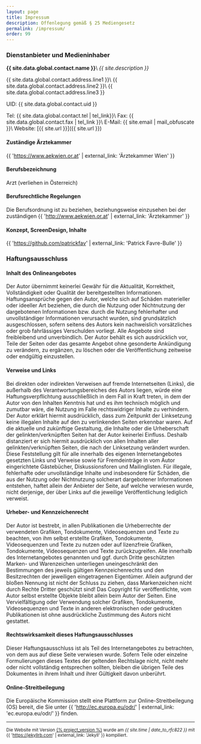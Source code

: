 ```yaml
---
layout: page
title: Impressum
description: Offenlegung gemäß § 25 Mediengesetz
permalink: /impressum/
order: 99
---
```


### Dienstanbieter und Medieninhaber

**{{ site.data.global.contact.name }}**\\
_{{ site.description }}_

{{ site.data.global.contact.address.line1 }}\\
{{ site.data.global.contact.address.line2 }}\\
{{ site.data.global.contact.address.line3 }}

UID: {{ site.data.global.contact.uid }}

Tel:	{{ site.data.global.contact.tel | tel_link}}\\
Fax:	{{ site.data.global.contact.fax | tel_link }}\\
E-Mail:	{{ site.email | mail_obfuscate }}\\
Website:	[{{ site.url }}]({{ site.url }})


#### Zuständige Ärztekammer
{{ 'https://www.aekwien.or.at' | external_link: 'Ärztekammer Wien' }}

#### Berufsbezeichnung
Arzt (verliehen in Österreich)

#### Berufsrechtliche Regelungen
Die Berufsordnung ist zu beziehen, beziehungsweise einzusehen bei der zuständigen {{ 'http://www.aekwien.or.at' | external_link: 'Ärztekammer' }}

#### Konzept, ScreenDesign, Inhalte
{{ 'https://github.com/patrickfav' | external_link: 'Patrick Favre-Bulle' }}


### Haftungsausschluss

####  Inhalt des Onlineangebotes
Der Autor übernimmt keinerlei Gewähr für die Aktualität, Korrektheit, Vollständigkeit oder Qualität der bereitgestellten Informationen. Haftungsansprüche gegen den Autor, welche sich auf Schäden materieller oder ideeller Art beziehen, die durch die Nutzung oder Nichtnutzung der dargebotenen Informationen bzw. durch die Nutzung fehlerhafter und unvollständiger Informationen verursacht wurden, sind grundsätzlich ausgeschlossen, sofern seitens des Autors kein nachweislich vorsätzliches oder grob fahrlässiges Verschulden vorliegt. Alle Angebote sind freibleibend und unverbindlich. Der Autor behält es sich ausdrücklich vor, Teile der Seiten oder das gesamte Angebot ohne gesonderte Ankündigung zu verändern, zu ergänzen, zu löschen oder die Veröffentlichung zeitweise oder endgültig einzustellen.

####  Verweise und Links
Bei direkten oder indirekten Verweisen auf fremde Internetseiten (Links), die außerhalb des Verantwortungsbereiches des Autors liegen, würde eine Haftungsverpflichtung ausschließlich in dem Fall in Kraft treten, in dem der Autor von den Inhalten Kenntnis hat und es ihm technisch möglich und zumutbar wäre, die Nutzung im Falle rechtswidriger Inhalte zu verhindern. Der Autor erklärt hiermit ausdrücklich, dass zum Zeitpunkt der Linksetzung keine illegalen Inhalte auf den zu verlinkenden Seiten erkennbar waren. Auf die aktuelle und zukünftige Gestaltung, die Inhalte oder die Urheberschaft der gelinkten/verknüpften Seiten hat der Autor keinerlei Einfluss. Deshalb distanziert er sich hiermit ausdrücklich von allen Inhalten aller gelinkten/verknüpften Seiten, die nach der Linksetzung verändert wurden. Diese Feststellung gilt für alle innerhalb des eigenen Internetangebotes gesetzten Links und Verweise sowie für Fremdeinträge in vom Autor eingerichtete Gästebücher, Diskussionsforen und Mailinglisten. Für illegale, fehlerhafte oder unvollständige Inhalte und insbesondere für Schäden, die aus der Nutzung oder Nichtnutzung solcherart dargebotener Informationen entstehen, haftet allein der Anbieter der Seite, auf welche verwiesen wurde, nicht derjenige, der über Links auf die jeweilige Veröffentlichung lediglich verweist.

#### Urheber- und Kennzeichenrecht
Der Autor ist bestrebt, in allen Publikationen die Urheberrechte der verwendeten Grafiken, Tondokumente, Videosequenzen und Texte zu beachten, von ihm selbst erstellte Grafiken, Tondokumente, Videosequenzen und Texte zu nutzen oder auf lizenzfreie Grafiken, Tondokumente, Videosequenzen und Texte zurückzugreifen. Alle innerhalb des Internetangebotes genannten und ggf. durch Dritte geschützten Marken- und Warenzeichen unterliegen uneingeschränkt den Bestimmungen des jeweils gültigen Kennzeichenrechts und den Besitzrechten der jeweiligen eingetragenen Eigentümer. Allein aufgrund der bloßen Nennung ist nicht der Schluss zu ziehen, dass Markenzeichen nicht durch Rechte Dritter geschützt sind! Das Copyright für veröffentlichte, vom Autor selbst erstellte Objekte bleibt allein beim Autor der Seiten. Eine Vervielfältigung oder Verwendung solcher Grafiken, Tondokumente, Videosequenzen und Texte in anderen elektronischen oder gedruckten Publikationen ist ohne ausdrückliche Zustimmung des Autors nicht gestattet.

#### Rechtswirksamkeit dieses Haftungsausschlusses
Dieser Haftungsausschluss ist als Teil des Internetangebotes zu betrachten, von dem aus auf diese Seite verwiesen wurde. Sofern Teile oder einzelne Formulierungen dieses Textes der geltenden Rechtslage nicht, nicht mehr oder nicht vollständig entsprechen sollten, bleiben die übrigen Teile des Dokumentes in ihrem Inhalt und ihrer Gültigkeit davon unberührt.

#### Online-Streitbeilegung
Die Europäische Kommission stellt eine Plattform zur Online-Streitbeilegung (OS) bereit, die Sie unter {{ 'http://ec.europa.eu/odr/' | external_link: 'ec.europa.eu/odr/' }} finden.


-----------

<small>Die Website mit Version <a href="https://github.com/patrickfav/website-dr-sel/releases/tag/{% project_version %}" rel="noopener" class="external">{% project_version %}</a>
wurde am _{{ site.time | date_to_rfc822 }}_ mit {{ 'https://jekyllrb.com' | external_link: 'Jekyll' }} kompiliert.</small>
